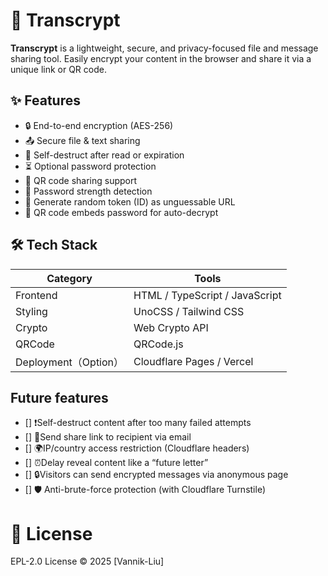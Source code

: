 # 🔐 Transcrypt

**Transcrypt** is a lightweight, secure, and privacy-focused file and message sharing tool.
Easily encrypt your content in the browser and share it via a unique link or QR code.

## ✨ Features

- 🔒 End-to-end encryption (AES-256)
- 📤 Secure file & text sharing
- 🧨 Self-destruct after read or expiration
- ⏳ Optional password protection
- 🔐 QR code sharing support
- 📱 Password strength detection
- 🧩 Generate random token (ID) as unguessable URL
- 📶 QR code embeds password for auto-decrypt

## 🛠 Tech Stack

| Category           | Tools                              |
|----------------|----------------------------------------|
| Frontend       | HTML / TypeScript / JavaScript         |
| Styling        | UnoCSS / Tailwind CSS                  |
| Crypto         | Web Crypto API                         |
| QRCode     | QRCode.js                              |
| Deployment（Option）| Cloudflare Pages / Vercel             |

## Future features

- [] ❗Self-destruct content after too many failed attempts
- [] 📧Send share link to recipient via email
- [] 🌍IP/country access restriction (Cloudflare headers)
- [] ⏰Delay reveal content like a “future letter”
- [] 🔒Visitors can send encrypted messages via anonymous page
- [] 🛡️ Anti-brute-force protection (with Cloudflare Turnstile)

# 📄 License

EPL-2.0 License © 2025 [Vannik-Liu]

